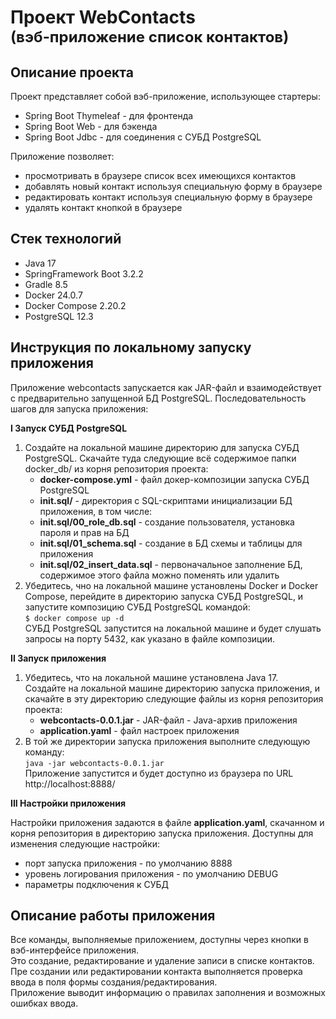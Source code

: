 # Проект WebContacts<br><font size='5em'>(вэб-приложение список контактов)</font>
## Описание проекта
Проект представляет собой вэб-приложение, использующее стартеры:
- Spring Boot Thymeleaf - для фронтенда
- Spring Boot Web - для бэкенда
- Spring Boot Jdbc - для соединения с СУБД PostgreSQL

Приложение позволяет:
- просмотривать в браузере список всех имеющихся контактов
- добавлять новый контакт используя специальную форму в браузере
- редактировать контакт используя специальную форму в браузере
- удалять контакт кнопкой в браузере

## Стек технологий
- Java 17
- SpringFramework Boot 3.2.2
- Gradle 8.5
- Docker 24.0.7
- Docker Compose 2.20.2
- PostgreSQL 12.3

## Инструкция по локальному запуску приложения

Приложение webcontacts запускается как JAR-файл и взаимодействует с предварительно запущенной БД PostgreSQL.
Последовательность шагов для запуска приложения:

**I Запуск СУБД PostgreSQL**  
1. Создайте на локальной машине директорию для запуска СУБД PostgreSQL. Скачайте туда следующие всё содержимое папки docker_db/ из корня репозитория проекта:
    - **docker-compose.yml** - файл докер-композиции запуска СУБД PostgreSQL
    - **init.sql/** - директория с SQL-скриптами инициализации БД приложения, в том числе:
    - **init.sql/00_role_db.sql** - создание пользователя, установка пароля и прав на БД
    - **init.sql/01_schema.sql** - создание в БД схемы и таблицы для приложения
    - **init.sql/02_insert_data.sql** - первоначальное заполнение БД, содержимое этого файла можно поменять или удалить
2. Убедитесь, чно на локальной машине установлены Docker и Docker Compose, перейдите в директорию запуска СУБД PostgreSQL, и запустите композицию СУБД PostgreSQL командой:  
```$ docker compose up -d```  
СУБД PostgreSQL запустится на локальной машине и будет слушать запросы на порту 5432, как указано в файле композиции.  

**II Запуск приложения**  
1. Убедитесь, что на локальной машине установлена Java 17.  
Создайте на локальной машине директорию запуска приложения, и скачайте в эту директорию следующие файлы из корня репозитория проекта:
    - **webcontacts-0.0.1.jar** - JAR-файл - Java-архив приложения
    - **application.yaml** - файл настроек приложения  
2. В той же директории запуска приложения выполните следующую команду:  
    ``` java -jar webcontacts-0.0.1.jar ```  
    Приложение запустится и будет доступно из браузера по URL http://localhost:8888/  

**III Настройки приложения**  

Настройки приложения задаются в файле **application.yaml**, скачанном и корня репозитория в директорию запуска приложения. Доступны для изменения следующие настройки:  
- порт запуска приложения - по умолчанию 8888  
- уровень логирования приложения - по умолчанию DEBUG  
- параметры подключения к СУБД  

## Описание работы приложения
Все команды, выполняемые приложением, доступны через кнопки в вэб-интерфейсе приложения.  
Это создание, редактирование и удаление записи в списке контактов.  
Пре создании или редактировании контакта выполняется проверка ввода в поля формы создания/редактирования.  
Приложение выводит информацию о правилах заполнения и возможных ошибках ввода.